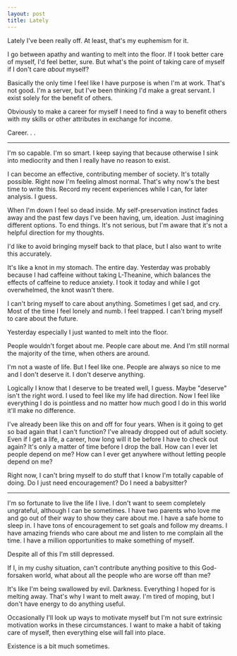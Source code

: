 ```yaml
---
layout: post
title: Lately
---
```

Lately I've been really off. At least, that's my euphemism for it.

I go between apathy and wanting to melt into the floor. If I took better care of myself, I'd feel better, sure. But what's the point of taking care of myself if I don't care *about* myself?

Basically the only time I feel like I have purpose is when I'm at work. That's not good. I'm a server, but I've been thinking I'd make a great servant. I exist solely for the benefit of others.

Obviously to make a career for myself I need to find a way to benefit others with my skills or other attributes in exchange for income.

Career. . .

---

I'm so capable. I'm so smart. I keep saying that because otherwise I sink into mediocrity and then I really have no reason to exist.

I can become an effective, contributing member of society. It's totally possible. Right now I'm feeling almost normal. That's why now's the best time to write this. Record my recent experiences while I can, for later analysis. I guess.

When I'm down I feel so dead inside. My self-preservation instinct fades away and the past few days I've been having, um, ideation. Just imagining different options. To end things. It's not serious, but I'm aware that it's not a helpful direction for my thoughts.

I'd like to avoid bringing myself back to that place, but I also want to write this accurately.

It's like a knot in my stomach. The entire day. Yesterday was probably because I had caffeine without taking L-Theanine, which balances the effects of caffeine to reduce anxiety. I took it today and while I got overwhelmed, the knot wasn't there.

I can't bring myself to care about anything. Sometimes I get sad, and cry. Most of the time I feel lonely and numb. I feel trapped. I can't bring myself to care about the future. 

Yesterday especially I just wanted to melt into the floor. 

People wouldn't forget about me. People care about me. And I'm still normal the majority of the time, when others are around.

I'm not a waste of life. But I feel like one. People are always so nice to me and I don't deserve it. I don't deserve anything.

Logically I know that I deserve to be treated well, I guess. Maybe "deserve" isn't the right word. I used to feel like my life had direction. Now I feel like everything I do is pointless and no matter how much good I do in this world it'll make no difference. 

I've already been like this on and off for four years. When is it going to get so bad again that I can't function? I've already dropped out of adult society. Even if I get a life, a career, how long will it be before I have to check out again? It's only a matter of time before I drop the ball. How can I ever let people depend on me? How can I ever get anywhere without letting people depend on me?

Right now, I can't bring myself to do stuff that I know I'm totally capable of doing. Do I just need encouragement? Do I need a babysitter? 

---

I'm so fortunate to live the life I live. I don't want to seem completely ungrateful, although I can be sometimes. I have two parents who love me and go out of their way to show they care about me. I have a safe home to sleep in. I have tons of encouragement to set goals and follow my dreams. I have amazing friends who care about me and listen to me complain all the time. I have a million opportunities to make something of myself.

Despite all of this I'm still depressed.

If I, in my cushy situation, can't contribute anything positive to this God-forsaken world, what about all the people who are worse off than me?

It's like I'm being swallowed by evil. Darkness. Everything I hoped for is melting away. That's why I want to melt away. I'm tired of moping, but I don't have energy to do anything useful. 

Occasionally I'll look up ways to motivate myself but I'm not sure extrinsic motivation works in these circumstances. I want to make a habit of taking care of myself, then everything else will fall into place.

Existence is a bit much sometimes.



